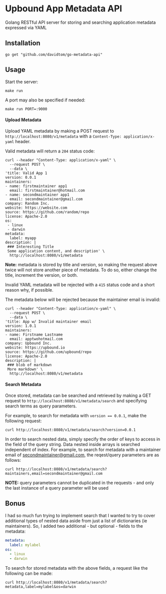# Upbound App Metadata API
Golang RESTful API server for storing and searching application metadata expressed via YAML

## Installation
```
go get "github.com/davidtom/go-metadata-api"
```

## Usage
Start the server:
```
make run
```

A port may also be specified if needed:
```
make run PORT=:9000
```

#### Upload Metadata
Upload YAML metadata by making a POST request to `http://localhost:8080/v1/metadata` with a `Content-Type: application/x-yaml` header.

Valid metadata will return a `204` status code:
```
curl --header "Content-Type: application/x-yaml" \
  --request POST \
  --data \
'title: Valid App 1
version: 0.0.1
maintainers:
- name: firstmaintainer app1
  email: firstmaintainer@hotmail.com
- name: secondmaintainer app1
  email: secondmaintainer@gmail.com
company: Random Inc.
website: https://website.com
source: https://github.com/random/repo
license: Apache-2.0
os:
 - linux
 - darwin
metadata:
  label: myapp
description: |
 ### Interesting Title
 Some application content, and description' \
  http://localhost:8080/v1/metadata
```

**Note:** metadata is stored by title and version, so making the request above twice will not store another piece of metadata. To do so, either change the title, increment the version, or both.  

Invalid YAML metadata will be rejected with a `415` status code and a short reason why, if possible.

The metadata below will be rejected because the maintainer email is invalid:
```
curl --header "Content-Type: application/x-yaml" \
  --request POST \
  --data \
'title: App w/ Invalid maintainer email
version: 1.0.1
maintainers:
- name: Firstname Lastname
  email: apptwohotmail.com
company: Upbound Inc.
website: https://upbound.io
source: https://github.com/upbound/repo
license: Apache-2.0
description: |
 ### blob of markdown
 More markdown' \
  http://localhost:8080/v1/metadata
```

#### Search Metadata
Once stored, metadata can be searched and retrieved by making a GET request to `http://localhost:8080/v1/metadata/search` and specifying search terms as query parameters.

For example, to search for metadata with `version == 0.0.1`, make the following request:
```
curl http://localhost:8080/v1/metadata/search?version=0.0.1
```

In order to search nested data, simply specify the order of keys to access in the field of the query string. Data nested inside arrays is searched independent of index. For example, to search for metadata with a maintainer email of secondmaintainer@gmail.com, the reqest/query parameters are as follows:
```
curl http://localhost:8080/v1/metadata/search?maintainers,email=secondmaintainer@gmail.com
```

**NOTE:** query parameters cannot be duplicated in the requests - and only the last instance of a query parameter will be used

## Bonus
I had so much fun trying to implement search that I wanted to try to cover additional types of nested data aside from just a list of dictionaries (ie maintainers). So, I added two additional - but optional - fields to the metadata:
```yaml
metadata:
  label: mylabel
os:
  - linux
  - darwin
```

To search for stored metadata with the above fields, a request like the following can be made:
```
curl http://localhost:8080/v1/metadata/search?metadata,label=mylabel&os=darwin
```

